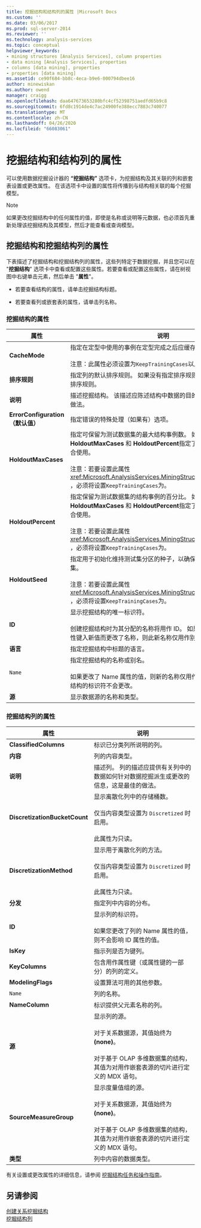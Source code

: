 ```yaml
---
title: 挖掘结构和结构列的属性 |Microsoft Docs
ms.custom: ''
ms.date: 03/06/2017
ms.prod: sql-server-2014
ms.reviewer: ''
ms.technology: analysis-services
ms.topic: conceptual
helpviewer_keywords:
- mining structures [Analysis Services], column properties
- data mining [Analysis Services], properties
- columns [data mining], properties
- properties [data mining]
ms.assetid: ce90f684-bb8c-4eca-b9e6-000794dbee16
author: minewiskan
ms.author: owend
manager: craigg
ms.openlocfilehash: daa647673653280bfc4cf52398751aedfd65b9c8
ms.sourcegitcommit: 6fd8c1914de4c7ac24900fe388ecc7883c740077
ms.translationtype: MT
ms.contentlocale: zh-CN
ms.lasthandoff: 04/26/2020
ms.locfileid: "66083061"
---
```

# <a name="properties-for-mining-structure-and-structure-columns"></a>挖掘结构和结构列的属性
  可以使用数据挖掘设计器的 **“挖掘结构”** 选项卡，为挖掘结构及其关联的列和嵌套表设置或更改属性。 在该选项卡中设置的属性将传播到与结构相关联的每个挖掘模型。  
  
> [!NOTE]  
>  如果更改挖掘结构中的任何属性的值，即使是名称或说明等元数据，也必须首先重新处理该挖掘结构及其模型，然后才能查看或查询模型。  
  
## <a name="properties-of-mining-structures-and-mining-structure-columns"></a>挖掘结构和挖掘结构列的属性  
 下表描述了挖掘结构和挖掘结构列的属性，这些列特定于数据挖掘，并且您可以在 "**挖掘结构**" 选项卡中查看或配置这些属性。若要查看或配置这些属性，请在树视图中右键单击元素，然后单击 "**属性**"。  
  
-   若要查看结构的属性，请单击挖掘结构标题。  
  
-   若要查看列或嵌套表的属性，请单击列名称。  
  
### <a name="properties-of-the-mining-structure"></a>挖掘结构的属性  
  
|属性|说明|  
|--------------|-----------------|  
|**CacheMode**|指定在定型中使用的事例在定型完成之后应缓存还是放弃。<br /><br /> 注意：此属性必须设置为`KeepTrainingCases`以启用钻取和维持。|  
|**排序规则**|指定列的默认排序规则。 如果没有指定排序规则，则将使用服务器的排序规则。|  
|**说明**|描述挖掘结构。 该描述应陈述结构中数据的目的和构成，这是最佳的做法。|  
|**ErrorConfiguration（默认值）**|指定错误的特殊处理（如果有）选项。|  
|**HoldoutMaxCases**|指定可保留为测试数据集的最大结构事例数。  如果同时为 **HoldoutMaxCases** 和 **HoldoutPercent**指定了值，则这些条件将结合使用。<br /><br /> 注意：若要设置此属性<xref:Microsoft.AnalysisServices.MiningStructure.CacheMode%2A> ，必须将设置`KeepTrainingCases`为。|  
|**HoldoutPercent**|指定保留为测试数据集的结构事例的百分比。 如果同时为 **HoldoutMaxCases** 和 **HoldoutPercent**指定了值，则这些条件将结合使用。<br /><br /> 注意：若要设置此属性<xref:Microsoft.AnalysisServices.MiningStructure.CacheMode%2A> ，必须将设置`KeepTrainingCases`为。|  
|**HoldoutSeed**|指定用于初始化维持测试集分区的种子，以确保可以重新创建测试数据集。<br /><br /> 注意：若要设置此属性<xref:Microsoft.AnalysisServices.MiningStructure.CacheMode%2A> ，必须将设置`KeepTrainingCases`为。|  
|**ID**|显示挖掘结构的唯一标识符。<br /><br /> 创建挖掘结构时为其分配的名称将用作 ID。 如果之后通过为 `Name` 属性键入新值而更改了名称，则此新名称仅用作别名；但 ID 不会更改。|  
|**语言**|指定挖掘结构中标题的语言。|  
|`Name`|指定挖掘结构的名称或别名。<br /><br /> 如果更改了 Name 属性的值，则新的名称仅用作标题或别名；但挖掘结构的标识符不会更改。|  
|**源**|显示数据源的名称和类型。|  
  
### <a name="properties-of-the-mining-structure-columns"></a>挖掘结构列的属性  
  
|属性|说明|  
|--------------|-----------------|  
|**ClassifiedColumns**|标识已分类列所说明的列。|  
|**内容**|列的内容类型。|  
|**说明**|描述列。 列的描述应提供有关列中的数据如何针对数据挖掘派生或更改的信息，这是最佳的做法。|  
|**DiscretizationBucketCount**|显示离散化列中的存储桶数。<br /><br /> 仅当内容类型设置为 `Discretized` 时启用。<br /><br /> 此属性为只读。|  
|**DiscretizationMethod**|显示用于离散化列的方法。<br /><br /> 仅当内容类型设置为 `Discretized` 时启用。<br /><br /> 此属性为只读。|  
|**分发**|指定列中内容的分布。|  
|**ID**|显示列的标识符。<br /><br /> 如果您更改了列的 Name 属性的值，则不会影响 ID 属性的值。|  
|**IsKey**|指示列是否为键列。|  
|**KeyColumns**|包含用作属性键（或属性键的一部分）的列的定义。|  
|**ModelingFlags**|设置算法可用的其他参数。|  
|`Name`|列的名称。|  
|**NameColumn**|标识提供父元素名称的列。|  
|**源**|显示列的源。<br /><br /> 对于关系数据源，其值始终为 **(none)**。<br /><br /> 对于基于 OLAP 多维数据集的结构，其值为对用作嵌套表源的切片进行定义的 MDX 语句。|  
|**SourceMeasureGroup**|显示度量值组的源。<br /><br /> 对于关系数据源，其值始终为 **(none)**。<br /><br /> 对于基于 OLAP 多维数据集的结构，其值为对用作嵌套表源的切片进行定义的 MDX 语句。|  
|**类型**|列中内容的数据类型。|  
  
 有关设置或更改属性的详细信息，请参阅 [挖掘结构任务和操作指南](mining-structure-tasks-and-how-tos.md)。  
  
## <a name="see-also"></a>另请参阅  
 [创建关系挖掘结构](create-a-relational-mining-structure.md)   
 [挖掘结构列](mining-structure-columns.md)  
  
  
